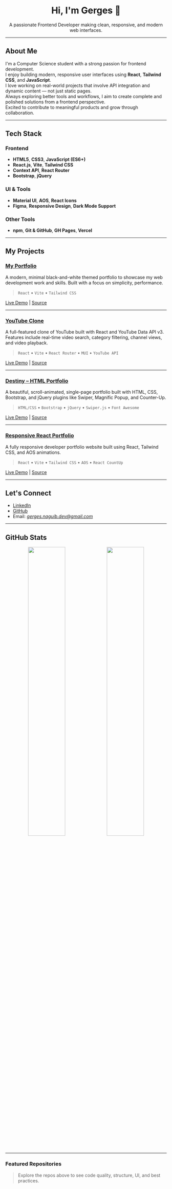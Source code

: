 <h1 align="center">Hi, I'm Gerges 👋</h1>
<p align="center">
  A passionate Frontend Developer making clean, responsive, and modern web interfaces.
</p>

---

## About Me

I'm a Computer Science student with a strong passion for frontend development.  
I enjoy building modern, responsive user interfaces using **React**, **Tailwind CSS**, and **JavaScript**.  
I love working on real-world projects that involve API integration and dynamic content — not just static pages.  
Always exploring better tools and workflows, I aim to create complete and polished solutions from a frontend perspective.  
Excited to contribute to meaningful products and grow through collaboration.

---

## Tech Stack

### Frontend
- **HTML5**, **CSS3**, **JavaScript (ES6+)**
- **React.js**, **Vite**, **Tailwind CSS**
- **Context API**, **React Router**
- **Bootstrap**, **jQuery**

### UI & Tools
- **Material UI**, **AOS**, **React Icons**
- **Figma**, **Responsive Design**, **Dark Mode Support**

### Other Tools
- **npm**, **Git & GitHub**, **GH Pages**, **Vercel**

---

## My Projects

### [My Portfolio](gerges-portfolio.vercel.app)
A modern, minimal black-and-white themed portfolio to showcase my web development work and skills. Built with a focus on simplicity, performance.
> `React` • `Vite` • `Tailwind CSS`
> 
[ Live Demo](gerges-portfolio.vercel.app) | [Source](https://github.com/Gerges-GN/My-Personal-Portfolio)

---

### [YouTube Clone](https://yt-clone-six-mu.vercel.app)
A full-featured clone of YouTube built with React and YouTube Data API v3.  
Features include real-time video search, category filtering, channel views, and video playback.

> `React` • `Vite` • `React Router` • `MUI` • `YouTube API`

[Live Demo](https://yt-clone-six-mu.vercel.app) | [Source](https://github.com/Gerges-GN/YT-Clone)

---

### [Destiny – HTML Portfolio](https://gerges-gn.github.io/Destiny/)
A beautiful, scroll-animated, single-page portfolio built with HTML, CSS, Bootstrap, and jQuery plugins like Swiper, Magnific Popup, and Counter-Up.

> `HTML/CSS` • `Bootstrap` • `jQuery` • `Swiper.js` • `Font Awesome`

[Live Demo](https://gerges-gn.github.io/Destiny/) | [Source](https://github.com/Gerges-GN/Destiny)

---

### [Responsive React Portfolio](https://responsive-react-portfolio.netlify.app)
A fully responsive developer portfolio website built using React, Tailwind CSS, and AOS animations.

> `React` • `Vite` • `Tailwind CSS` • `AOS` • `React CountUp`

[ Live Demo](https://responsive-react-portfolio.netlify.app) | [Source](https://github.com/Gerges-GN/Responsive-React-Portfolio)

---

## Let's Connect

- [LinkedIn](https://www.linkedin.com/in/gerges-naguib-319987218/)
- [GitHub](https://github.com/Gerges-GN)
- Email: *gerges.naguib.dev@gmail.com*

---

## GitHub Stats

<p align="center">
  <img src="https://github-readme-stats.vercel.app/api?username=Gerges-GN&show_icons=true&theme=github_dark&hide_border=true" width="48%" />
  <img src="https://github-readme-stats.vercel.app/api/top-langs/?username=Gerges-GN&layout=compact&theme=github_dark&hide_border=true" width="48%" />
</p>

---

### Featured Repositories
> Explore the repos above to see code quality, structure, UI, and best practices.
